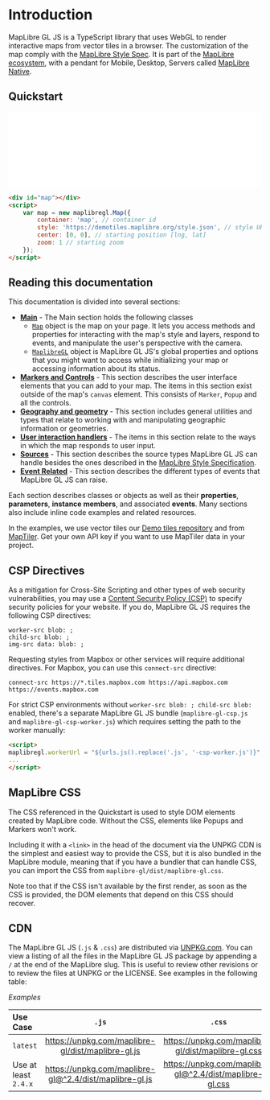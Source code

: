 # Introduction

MapLibre GL JS is a TypeScript library that uses WebGL to render interactive maps from vector tiles in a browser. The customization of the map comply with the [MapLibre Style Spec](https://maplibre.org/maplibre-style-spec). It is part of the [MapLibre ecosystem](https://github.com/maplibre), with a pendant for Mobile, Desktop, Servers called [MapLibre Native](https://maplibre.org/projects/maplibre-native/).


## Quickstart

<iframe src="./examples/simple-map.html" width="100%" style="border:none"></iframe>

```html
<div id="map"></div>
<script>
    var map = new maplibregl.Map({
        container: 'map', // container id
        style: 'https://demotiles.maplibre.org/style.json', // style URL
        center: [0, 0], // starting position [lng, lat]
        zoom: 1 // starting zoom
    });
</script>
```


## Reading this documentation

This documentation is divided into several sections:

* [**Main**](./API/#main) - The Main section holds the following classes
    * [`Map`](./API/classes/maplibregl.Map/) object is the map on your page. It lets you access methods and properties for interacting with the map's style and layers, respond to events, and manipulate the user's perspective with the camera.
    * [`MaplibreGL`](./API/classes/default/) object is MapLibre GL JS's global properties and options that you might want to access while initializing your map or accessing information about its status.
* [**Markers and Controls**](./API/#markers-and-controls) - This section describes the user interface elements that you can add to your map. The items in this section exist outside of the map's `canvas` element. This consists of `Marker`, `Popup` and all the controls.
* [**Geography and geometry**](./API/#geography-and-geometry) - This section includes general utilities and types that relate to working with and manipulating geographic information or geometries.
* [**User interaction handlers**](./API/#handlers) - The items in this section relate to the ways in which the map responds to user input.
* [**Sources**](./API/#sources) - This section describes the source types MapLibre GL JS can handle besides the ones described in the [MapLibre Style Specification](https://maplibre.org/maplibre-style-spec/).
* [**Event Related**](./API/#event-related) - This section describes the different types of events that MapLibre GL JS can raise.

Each section describes classes or objects as well as their **properties**, **parameters**, **instance members**, and associated **events**. Many sections also include inline code examples and related resources.

In the examples, we use vector tiles our [Demo tiles repository](https://github.com/maplibre/demotiles) and from [MapTiler](https://maptiler.com). Get your own API key if you want to use MapTiler data in your project.

## CSP Directives

As a mitigation for Cross-Site Scripting and other types of web security vulnerabilities, you may use a [Content Security Policy (CSP)](https://developer.mozilla.org/en-US/docs/Web/Security/CSP) to specify security policies for your website. If you do, MapLibre GL JS requires the following CSP directives:

```
worker-src blob: ;
child-src blob: ;
img-src data: blob: ;
```

Requesting styles from Mapbox or other services will require additional directives. For Mapbox, you can use this `connect-src` directive:

```
connect-src https://*.tiles.mapbox.com https://api.mapbox.com https://events.mapbox.com
```

For strict CSP environments without `worker-src blob: ; child-src blob:` enabled, there's a separate MapLibre GL JS bundle (`maplibre-gl-csp.js` and `maplibre-gl-csp-worker.js`) which requires setting the path to the worker manually:


```html
<script>
maplibregl.workerUrl = "${urls.js().replace('.js', '-csp-worker.js')}";
...
</script>
```

## MapLibre CSS

The CSS referenced in the Quickstart is used to style DOM elements created by MapLibre code. Without the CSS, elements like Popups and Markers won't work.

Including it with a `<link>` in the head of the document via the UNPKG CDN is the simplest and easiest way to provide the CSS, but it is also bundled in the MapLibre module, meaning that if you have a bundler that can handle CSS, you can import the CSS from `maplibre-gl/dist/maplibre-gl.css`.

Note too that if the CSS isn't available by the first render, as soon as the CSS is provided, the DOM elements that depend on this CSS should recover.

## CDN

The MapLibre GL JS (`.js` & `.css`) are distributed via [UNPKG.com](https://unpkg.com).
You can view a listing of all the files in the MapLibre GL JS package by appending a `/` at the end of the MapLibre slug. This is useful to review other revisions or to review the files at UNPKG or the LICENSE. See examples in the following table:

*Examples*

| Use Case  | `.js` | `.css` |
| :------- | :---: | :----: |
| `latest` | <https://unpkg.com/maplibre-gl/dist/maplibre-gl.js> | <https://unpkg.com/maplibre-gl/dist/maplibre-gl.css> |
| Use at least `2.4.x` | <https://unpkg.com/maplibre-gl@^2.4/dist/maplibre-gl.js> | <https://unpkg.com/maplibre-gl@^2.4/dist/maplibre-gl.css> |

